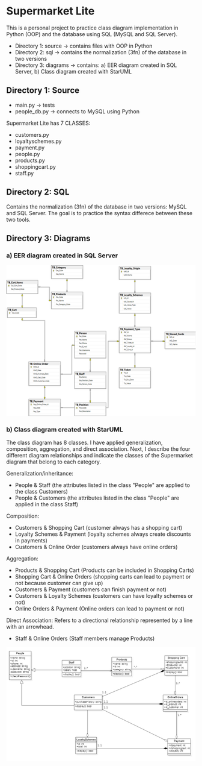 # Supermarket Lite

This is a personal project to practice class diagram implementation in Python (OOP) and the database using SQL (MySQL and SQL Server). 
* Directory 1: source -> contains files with OOP in Python
* Directory 2: sql -> contains the normalization (3fn) of the database in two versions 
* Directory 3: diagrams -> contains: a) EER diagram created in SQL Server, b) Class diagram created with StarUML 

## Directory 1: Source  

* main.py -> tests 
* people_db.py -> connects to MySQL using Python  

Supermarket Lite has 7 CLASSES:
* customers.py 
* loyaltyschemes.py 
* payment.py 
* people.py 
* products.py 
* shoppingcart.py 
* staff.py 


## Directory 2: SQL   

Contains the normalization (3fn) of the database in two versions: MySQL and SQL Server. The goal is to practice the syntax differece between these two tools. 
 
## Directory 3: Diagrams  

### a) EER diagram created in SQL Server 

![EER Diagram](diagrams/EER_Diagram_SQL_Server.png)

### b) Class diagram created with StarUML

The class diagram has 8 classes. I have applied generalization, composition, aggregation, and direct association.  Next, I describe the four different diagram relationships and indicate the classes of the Supermarket diagram that belong to each category. 

Generalization/inheritance:    

* People & Staff (the attributes listed in the class "People" are applied to the class Customers) 
* People & Customers (the attributes listed in the class "People" are applied in the class Staff)       

Composition:  

* Customers & Shopping Cart (customer always has a shopping cart)
* Loyalty Schemes & Payment (loyalty schemes always create discounts in payments) 
* Customers & Online Order (customers always have online orders) 

Aggregation:  

* Products & Shopping Cart (Products can be included in Shopping Carts) 
* Shopping Cart & Online Orders (shopping carts can lead to payment or not because customer can give up)
* Customers & Payment (customers can finish payment or not)
* Customers & Loyalty Schemes (customers can have loyalty schemes or not)
* Online Orders & Payment (Online orders can lead to payment or not)


Direct Association: Refers to a directional relationship represented by a line with an arrowhead.

* Staff  & Online Orders  (Staff members manage Products)

![class diagram](diagrams/Supermarket_Class_Diagram_UML.png)
